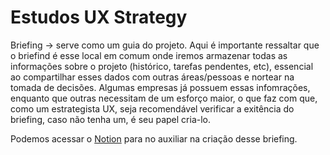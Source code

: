 # Estudos UX Strategy
Briefing -> serve como um guia do projeto. Aqui é importante ressaltar que o briefind é esse local em comum onde iremos armazenar todas as informações sobre o projeto (histórico, tarefas pendentes, etc), essencial ao compartilhar esses dados com outras áreas/pessoas e nortear na tomada de decisões. Algumas empresas já possuem essas infomrações, enquanto que outras necessitam de um esforço maior, o que faz com que, como um estrategista UX, seja recomendável verificar a exitência do briefing, caso não tenha um, é seu papel cria-lo. 

Podemos acessar o [Notion](https://marbled-pound-285.notion.site/Briefing-UX-Strategy-1-6e3ee2e095974545a5478d766bca65fc) para no auxiliar na criação desse briefing.
